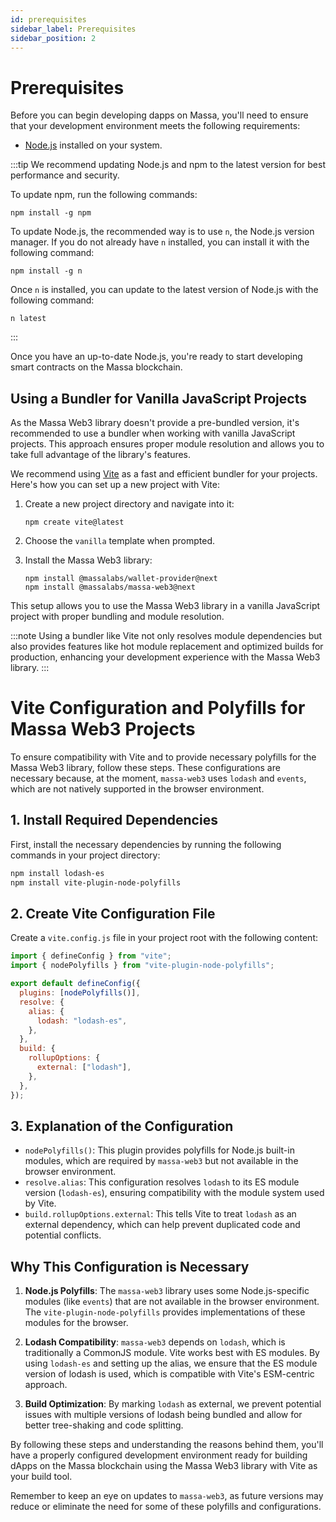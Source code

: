 ```yaml
---
id: prerequisites
sidebar_label: Prerequisites
sidebar_position: 2
---
```


# Prerequisites

Before you can begin developing dapps on Massa, you'll need to ensure that your development environment meets the following requirements:

- [Node.js](https://nodejs.org/en/) installed on your system.

:::tip
We recommend updating Node.js and npm to the latest version for best performance and security.

To update npm, run the following commands:

```shell
npm install -g npm
```

To update Node.js, the recommended way is to use `n`, the Node.js version manager.
If you do not already have `n` installed, you can install it with the following command:

```shell
npm install -g n
```

Once `n` is installed, you can update to the latest version of Node.js with the following command:

```shell
n latest
```

:::

Once you have an up-to-date Node.js, you're ready to start developing smart contracts on the Massa blockchain.

## Using a Bundler for Vanilla JavaScript Projects

As the Massa Web3 library doesn't provide a pre-bundled version, it's recommended to use a bundler when working with vanilla JavaScript projects. This approach ensures proper module resolution and allows you to take full advantage of the library's features.

We recommend using [Vite](https://vitejs.dev/) as a fast and efficient bundler for your projects. Here's how you can set up a new project with Vite:

1. Create a new project directory and navigate into it:

   ```shell
   npm create vite@latest
   ```

2. Choose the `vanilla` template when prompted.

3. Install the Massa Web3 library:
   ```shell
   npm install @massalabs/wallet-provider@next
   npm install @massalabs/massa-web3@next
   ```

This setup allows you to use the Massa Web3 library in a vanilla JavaScript project with proper bundling and module resolution.

:::note
Using a bundler like Vite not only resolves module dependencies but also provides features like hot module replacement and optimized builds for production, enhancing your development experience with the Massa Web3 library.
:::

# Vite Configuration and Polyfills for Massa Web3 Projects

To ensure compatibility with Vite and to provide necessary polyfills for the Massa Web3 library, follow these steps. These configurations are necessary because, at the moment, `massa-web3` uses `lodash` and `events`, which are not natively supported in the browser environment.

## 1. Install Required Dependencies

First, install the necessary dependencies by running the following commands in your project directory:

```bash
npm install lodash-es
npm install vite-plugin-node-polyfills
```

## 2. Create Vite Configuration File

Create a `vite.config.js` file in your project root with the following content:

```javascript
import { defineConfig } from "vite";
import { nodePolyfills } from "vite-plugin-node-polyfills";

export default defineConfig({
  plugins: [nodePolyfills()],
  resolve: {
    alias: {
      lodash: "lodash-es",
    },
  },
  build: {
    rollupOptions: {
      external: ["lodash"],
    },
  },
});
```

## 3. Explanation of the Configuration

- `nodePolyfills()`: This plugin provides polyfills for Node.js built-in modules, which are required by `massa-web3` but not available in the browser environment.
- `resolve.alias`: This configuration resolves `lodash` to its ES module version (`lodash-es`), ensuring compatibility with the module system used by Vite.
- `build.rollupOptions.external`: This tells Vite to treat `lodash` as an external dependency, which can help prevent duplicated code and potential conflicts.

## Why This Configuration is Necessary

1. **Node.js Polyfills**: The `massa-web3` library uses some Node.js-specific modules (like `events`) that are not available in the browser environment. The `vite-plugin-node-polyfills` provides implementations of these modules for the browser.

2. **Lodash Compatibility**: `massa-web3` depends on `lodash`, which is traditionally a CommonJS module. Vite works best with ES modules. By using `lodash-es` and setting up the alias, we ensure that the ES module version of lodash is used, which is compatible with Vite's ESM-centric approach.

3. **Build Optimization**: By marking `lodash` as external, we prevent potential issues with multiple versions of lodash being bundled and allow for better tree-shaking and code splitting.

By following these steps and understanding the reasons behind them, you'll have a properly configured development environment ready for building dApps on the Massa blockchain using the Massa Web3 library with Vite as your build tool.

Remember to keep an eye on updates to `massa-web3`, as future versions may reduce or eliminate the need for some of these polyfills and configurations.
